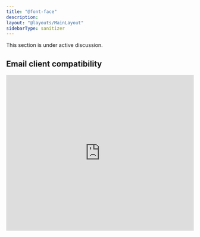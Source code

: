 ```yaml
---
title: "@font-face"
description:
layout: "@layouts/MainLayout"
sidebarType: sanitizer
---
```


This section is under active discussion.

## Email client compatibility

<iframe title="Can I email… @font-face" src="https://embed.caniemail.com/css-at-font-face/" width="640" height="420" style="width:100%; max-width:40rem; height:26.25rem; border:none;" loading="lazy"></iframe>